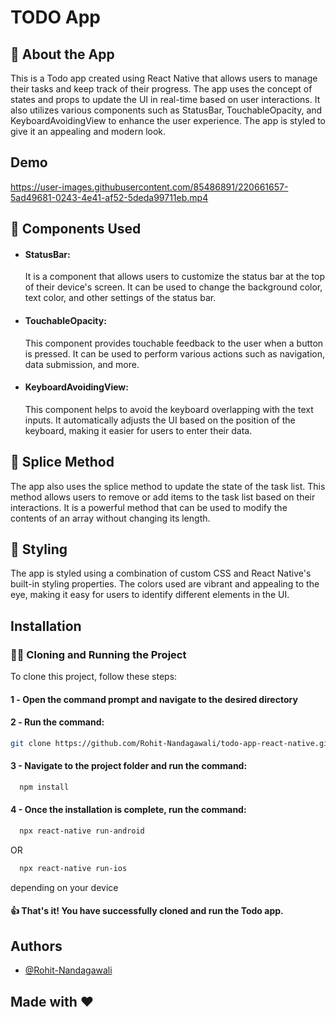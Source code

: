 # TODO App
## 📱 About the App
This is a Todo app created using React Native that allows users to manage their tasks and keep track of their progress. The app uses the concept of states and props to update the UI in real-time based on user interactions. It also utilizes various components such as StatusBar, TouchableOpacity, and KeyboardAvoidingView to enhance the user experience. The app is styled to give it an appealing and modern look.


## Demo

https://user-images.githubusercontent.com/85486891/220661657-5ad49681-0243-4e41-af52-5deda99711eb.mp4


## 📜 Components Used
- #### StatusBar:
     It is a component that allows users to customize the status bar at the top of their device's screen. It can be used to change the background color, text color, and other settings of the status bar.

- #### TouchableOpacity: 
    This component provides touchable feedback to the user when a button is pressed. It can be used to perform various actions such as navigation, data submission, and more.

- #### KeyboardAvoidingView:
     This component helps to avoid the keyboard overlapping with the text inputs. It automatically adjusts the UI based on the position of the keyboard, making it easier for users to enter their data.

## 📝 Splice Method
The app also uses the splice method to update the state of the task list. This method allows users to remove or add items to the task list based on their interactions. It is a powerful method that can be used to modify the contents of an array without changing its length.

## 🎨 Styling
The app is styled using a combination of custom CSS and React Native's built-in styling properties. The colors used are vibrant and appealing to the eye, making it easy for users to identify different elements in the UI.
## Installation

###  👨‍💻 Cloning and Running the Project
To clone this project, follow these steps:

#### 1️  - Open the command prompt and navigate to the desired directory

#### 2️ - Run the command:
```bash
git clone https://github.com/Rohit-Nandagawali/todo-app-react-native.git
```

#### 3 - Navigate to the project folder and run the command:
 
```bash
  npm install
```
#### 4 - Once the installation is complete, run the command: 
```bash
  npx react-native run-android
```
OR
```bash
  npx react-native run-ios
```
 depending on your device

#### 👍 That's it! You have successfully cloned and run the Todo app.

    
## Authors

- [@Rohit-Nandagawali](https://www.github.com/Rohit-Nandagawali)

## Made with ❤

